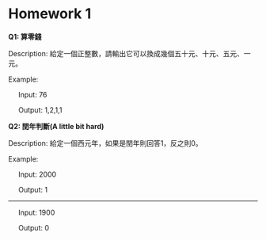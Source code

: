 # Homework 1

**Q1: 算零錢**

Description: 給定一個正整數，請輸出它可以換成幾個五十元、十元、五元、一元。

Example:

$\quad$ Input: 76

$\quad$ Output: 1,2,1,1

**Q2: 閏年判斷(A little bit hard)**

Description: 給定一個西元年，如果是閏年則回答1，反之則0。

Example:

$\quad$ Input: 2000

$\quad$ Output: 1
<hr />

$\quad$ Input: 1900

$\quad$ Output: 0
